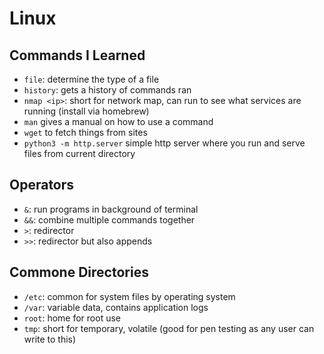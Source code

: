 # Linux 

## Commands I Learned
* `file`: determine the type of a file
* `history`: gets a history of commands ran
* `nmap <ip>`: short for network map, can run to see what services are running (install via homebrew)
* `man` gives a manual on how to use a command
* `wget` to fetch things from sites
* `python3 -m http.server` simple http server where you run and serve files from current directory

## Operators
* `&`: run programs in background of terminal
* `&&`: combine multiple commands together
* `>`: redirector
* `>>`: redirector but also appends

## Commone Directories
* `/etc`: common for system files by operating system
* `/var`: variable data, contains application logs
* `root`: home for root use
* `tmp`: short for temporary, volatile (good for pen testing as any user can write to this)
